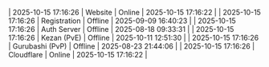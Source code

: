 | 2025-10-15 17:16:26 | Website | Online | 2025-10-15 17:16:22 |
| 2025-10-15 17:16:26 | Registration | Offline | 2025-09-09 16:40:23 |
| 2025-10-15 17:16:26 | Auth Server | Offline | 2025-08-18 09:33:31 |
| 2025-10-15 17:16:26 | Kezan (PvE) | Offline | 2025-10-11 12:51:30 |
| 2025-10-15 17:16:26 | Gurubashi (PvP) | Offline | 2025-08-23 21:44:06 |
| 2025-10-15 17:16:26 | Cloudflare | Online | 2025-10-15 17:16:22 |
